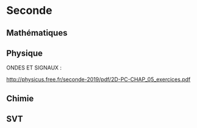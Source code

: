 # Seconde

## Mathématiques

## Physique

ONDES ET SIGNAUX :

http://physicus.free.fr/seconde-2019/pdf/2D-PC-CHAP_05_exercices.pdf

## Chimie

## SVT